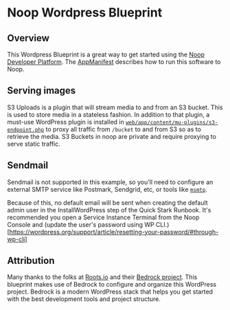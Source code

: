 # Noop Wordpress Blueprint

## Overview

This Wordpress Blueprint is a great way to get started using the [Noop Developer Platform](https://noop.dev). The [AppManifest](.noop/app.yml) describes how to run this software to Noop.

## Serving images

S3 Uploads is a plugin that will stream media to and from an S3 bucket. This is used to store media in a stateless fashion. In addition to that plugin, a must-use WordPress plugin is installed in [`web/app/content/mu-plugins/s3-endpoint.php`](https://github.com/noop-inc/blueprint-wordpress/blob/main/web/app/mu-plugins/s3-endpoint.php) to proxy all traffic from `/bucket` to and from S3 so as to retrieve the media. S3 Buckets in noop are private and require proxying to serve static traffic.

## Sendmail

Sendmail is not supported in this example, so you'll need to configure an external SMTP service like Postmark, Sendgrid, etc, or tools like [`msmtp`](https://www.amplitudedesign.com/2018/12/send-mail-using-msmtp-with-phps-mail-function-with-rackspace-hosted-email-on-a-ubuntu-server/).

Because of this, no default email will be sent when creating the default admin user in the InstallWordPress step of the Quick Stark Runbook. It's recommended you open a Service Instance Terminal from the Noop Console and (update the user's password using WP CLI.)[https://wordpress.org/support/article/resetting-your-password/#through-wp-cli]

## Attribution

Many thanks to the folks at [Roots.io](https://roots.io/) and their [Bedrock project](https://roots.io/bedrock/). This blueprint makes use of Bedrock to configure and organize this WordPress project. Bedrock is a modern WordPress stack that helps you get started with the best development tools and project structure.
